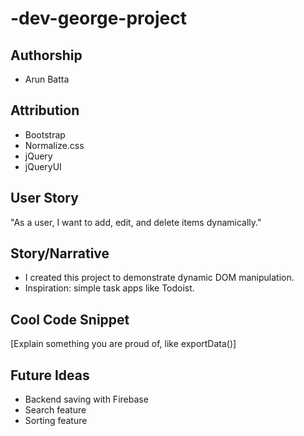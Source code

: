 # -dev-george-project

## Authorship
- Arun Batta

## Attribution
- Bootstrap
- Normalize.css
- jQuery
- jQueryUI

## User Story
"As a user, I want to add, edit, and delete items dynamically."

## Story/Narrative
- I created this project to demonstrate dynamic DOM manipulation.
- Inspiration: simple task apps like Todoist.

## Cool Code Snippet
[Explain something you are proud of, like exportData()]

## Future Ideas
- Backend saving with Firebase
- Search feature
- Sorting feature
